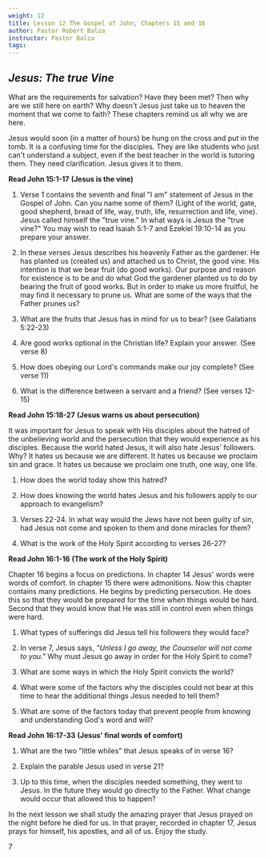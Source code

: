 ```yaml
---
weight: 12
title: Lesson 12 The Gospel of John, Chapters 15 and 16
author: Pastor Robert Balza
instructor: Pastor Balza
tags: 
--- 
```

## _Jesus: The true Vine_

What are the requirements for salvation? Have they been met? Then why are we still here on earth? Why doesn&#39;t Jesus just take us to heaven the moment that we come to faith? These chapters remind us all why we are here.

Jesus would soon (in a matter of hours) be hung on the cross and put in the tomb. It is a confusing time for the disciples. They are like students who just can&#39;t understand a subject, even if the best teacher in the world is tutoring them. They need clarification. Jesus gives it to them.

**Read John 15:1-17** **(Jesus is the vine)**

1. Verse 1 contains the seventh and final &quot;I am&quot; statement of Jesus in the Gospel of John. Can you name some of them? (Light of the world, gate, good shepherd, bread of life, way, truth, life, resurrection and life, vine). Jesus called himself the &quot;true vine.&quot; In what ways is Jesus the &quot;true vine?&quot; You may wish to read Isaiah 5:1-7 and Ezekiel 19:10-14 as you prepare your answer.

1. In these verses Jesus describes his heavenly Father as the gardener. He has planted us (created us) and attached us to Christ, the good vine. His intention is that we bear fruit (do good works). Our purpose and reason for existence is to be and do what God the gardener planted us to do by bearing the fruit of good works. But in order to make us more fruitful, he may find it necessary to prune us. What are some of the ways that the Father prunes us?

1. What are the fruits that Jesus has in mind for us to bear? (see Galatians 5:22-23)

1. Are good works optional in the Christian life? Explain your answer. (See verse 8)

1. How does obeying our Lord&#39;s commands make our joy complete? (See verse 11)

1. What is the difference between a servant and a friend? (See verses 12-15)

**Read John 15:18-27** **(Jesus warns us about persecution)**

It was important for Jesus to speak with His disciples about the hatred of the unbelieving world and the persecution that they would experience as his disciples. Because the world hated Jesus, it will also hate Jesus&#39; followers. Why? It hates us because we are different. It hates us because we proclaim sin and grace. It hates us because we proclaim one truth, one way, one life.

1. How does the world today show this hatred?

1. How does knowing the world hates Jesus and his followers apply to our approach to evangelism?

1. Verses 22-24. In what way would the Jews have not been guilty of sin, had Jesus not come and spoken to them and done miracles for them?

1. What is the work of the Holy Spirit according to verses 26-27?

**Read John 16:1-16** **(The work of the Holy Spirit)**

Chapter 16 begins a focus on predictions. In chapter 14 Jesus&#39; words were words of comfort. In chapter 15 there were admonitions. Now this chapter contains many predictions. He begins by predicting persecution. He does this so that they would be prepared for the time when things would be hard. Second that they would know that He was still in control even when things were hard.

1. What types of sufferings did Jesus tell his followers they would face?


1. In verse 7, Jesus says, _&quot;Unless I go away, the Counselor will not come to you.&quot;_ Why must Jesus go away in order for the Holy Spirit to come?

1. What are some ways in which the Holy Spirit convicts the world?

1. What were some of the factors why the disciples could not bear at this time to hear the additional things Jesus needed to tell them?


1. What are some of the factors today that prevent people from knowing and understanding God&#39;s word and will?


**Read John 16:17-33** **(Jesus&#39; final words of comfort)**

1. What are the two &quot;little whiles&quot; that Jesus speaks of in verse 16?

1. Explain the parable Jesus used in verse 21?


1. Up to this time, when the disciples needed something, they went to Jesus. In the future they would go directly to the Father. What change would occur that allowed this to happen?


In the next lesson we shall study the amazing prayer that Jesus prayed on the night before he died for us. In that prayer, recorded in chapter 17, Jesus prays for himself, his apostles, and all of us. Enjoy the study.

7